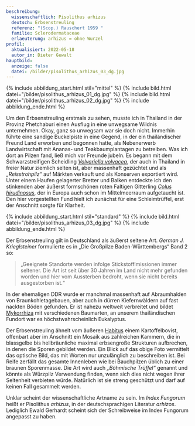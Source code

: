 ```yaml
---
beschreibung:
  wissenschaftlich: Pisolithus arhizus
  deutsch: Erbsenstreuling
  referenz: "(Scop.) Rauschert 1959 "
  familie: Sclerodermataceae
  erlaeuterung: arhizus = ohne Wurzel
profil:
  aktualisiert: 2022-05-18
  autor_in: Dieter Gewalt
hauptbild:
  anzeige: false
  datei: /bilder/pisolithus_arhizus_03_dg.jpg
---
```

{% include abbildung_start.html stil="mittel" %}
{% include bild.html datei="/bilder/pisolithus_arhizus_01_dg.jpg" %}
{% include bild.html datei="/bilder/pisolithus_arhizus_02_dg.jpg" %}
{% include abbildung_ende.html %}

Um den Erbsenstreuling erstmals zu sehen, musste ich in Thailand in der Provinz Phetchaburi einen Ausflug in eine unwegsame Wildnis unternehmen. Okay, ganz so unwegsam war sie doch nicht. Immerhin führte eine sandige Buckelpiste in eine Gegend, in der ein thailändischer Freund Land erworben und begonnen hatte, als Nebenerwerb Landwirtschaft mit Ananas- und Teakbaumplantagen zu betreiben. Was ich dort an Pilzen fand, ließ mich vor Freunde jubeln. Es begann mit dem Schwarzstreifigen Scheidling *[Volvariella volvacea](/pilze/volvariella-volvacea-schwarzstreifiger-scheidling)*, der auch in Thailand in freier Natur ziemlich selten ist, aber massenhaft gezüchtet und als *„Reisstrohpilz“* auf Märkten verkauft und als Konserven exportiert wird. Unter einem Haufen gelagerter Bretter und Balken entdeckte ich den stinkenden aber äußerst formschönen roten Faltigen Gitterling *[Colus hirudinosus](/pilze/colus-hirudinosus-faltiger-gitterling)*, der in Europa auch schon im Mittelmeerraum aufgetaucht ist. Den hier vorgestellten Fund hielt ich zunächst für eine Schleimtrüffel, erst der Anschnitt sorgte für Klarheit.

{% include abbildung_start.html stil="standard" %}
{% include bild.html datei="/bilder/pisolithus_arhizus_03_dg.jpg" %}
{% include abbildung_ende.html %}

Der Erbsenstreuling gilt in Deutschland als äußerst seltene Art. *German J. Krieglsteiner* formulierte es in „Die Großpilze Baden-Württembergs“ Band 2 so:

> „Geeignete Standorte werden infolge Stickstoffimissionen immer seltener. Die Art ist seit über 30 Jahren im Land nicht mehr gefunden worden und hier vom Aussterben bedroht, wenn sie nicht bereits ausgestorben ist.“ 

In der ehemaligen DDR wurde er manchmal massenhaft auf Abraumhalden von Braunkohletagebauen, aber auch in dürren Kiefernwäldern auf fast nackten Böden gefunden. Er ist nahezu weltweit verbreitet und bildet [Mykorrhiza](Mykorrhiza "Glossar") mit verschiedenen Baumarten, an unserem thailändischen Fundort war es höchstwahrscheinlich Eukalyptus.

Der Erbsenstreuling ähnelt vom äußeren [Habitus](Habitus "Glossar") einem Kartoffelbovist, offenbart aber im Anschnitt ein Mosaik aus zahlreichen Kammern, die in blassgelbe bis hellbräunliche maximal erbsengroße Strukturen aufbrechen, in denen die Sporen gebildet werden. Ein Blick auf das obige Foto vermittelt das optische Bild, das mit Worten nur unzulänglich zu beschreiben ist. Bei Reife zerfällt das gesamte Innenleben wie bei Bauchpilzen üblich zu einer braunen Sporenmasse. Die Art wird auch *„Böhmische Trüffel“* genannt und könnte als Würzpilz Verwendung finden, wenn sich dies nicht wegen ihrer Seltenheit verbieten würde. Natürlich ist sie streng geschützt und darf auf keinen Fall gesammelt werden.

Unklar scheint der wissenschaftliche Artname zu sein. Im *Index Fungorum* heißt er Pisolithus *arhizus*, in der deutschsprachigen Literatur *arhizos*. Lediglich Ewald Gerhardt scheint sich der Schreibweise im Index Fungorum angepasst zu haben.